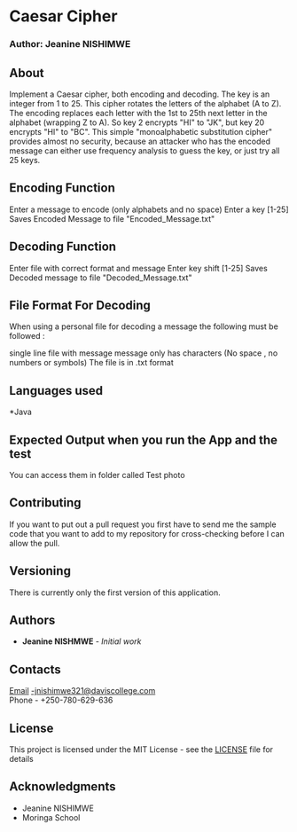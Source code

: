 # Caesar Cipher

### Author: Jeanine NISHIMWE

## About
Implement a Caesar cipher, both encoding and decoding. The key is an integer from 1 to 25. This cipher rotates the letters of the alphabet (A to Z). The encoding replaces each letter with the 1st to 25th next letter in the alphabet (wrapping Z to A). So key 2 encrypts "HI" to "JK", but key 20 encrypts "HI" to "BC". This simple "monoalphabetic substitution cipher" provides almost no security, because an attacker who has the encoded message can either use frequency analysis to guess the key, or just try all 25 keys.

## Encoding Function
Enter a message to encode (only alphabets and no space)
Enter a key [1-25]
Saves Encoded Message to file "Encoded_Message.txt"
## Decoding Function
Enter file with correct format and message
Enter key shift [1-25]
Saves Decoded message to file "Decoded_Message.txt"
## File Format For Decoding
When using a personal file for decoding a message the following must be followed :

single line file with message
message only has characters (No space , no numbers or symbols)
The file is in .txt format

## Languages used
*Java

## Expected Output when you run the App and the test
You can access them in folder called Test photo


## Contributing

If you want to put out a pull request you first have to send me the sample code that you want to add to my repository for cross-checking before I can allow the pull.

## Versioning

There is currently only the first version of this application.

## Authors

- **Jeanine NISHMWE** - _Initial work_

## Contacts

[Email](https://mail.google.com) -jnishimwe321@daviscollege.com <br>
Phone - +250-780-629-636

## License

This project is licensed under the MIT License - see the [LICENSE](LICENSE) file for details

## Acknowledgments

- Jeanine NISHIMWE
- Moringa School
